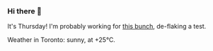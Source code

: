 ### Hi there :wave:

It's Thursday! I'm probably working for [this bunch](https://github.com/kohofinancial), de-flaking a test.

Weather in Toronto: sunny, at +25°C.
